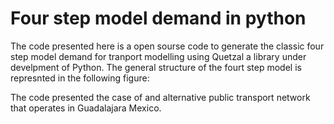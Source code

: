 # Four step model demand in python

The code presented here is a open sourse code to generate the classic four step model demand for tranport modelling using Quetzal a library under develpment of Python. 
The general structure of the fourt step model is represnted in the following figure: 




The code presented the case of and alternative public transport network that operates in Guadalajara Mexico. 
